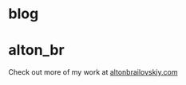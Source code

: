 # blog
# alton_br 

Check out more of my work at [altonbrailovskiy.com](https://altonbrailovskiy.com)
